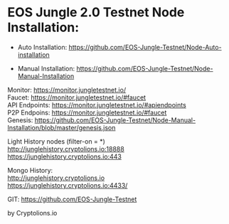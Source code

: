 # EOS Jungle 2.0 Testnet Node Installation:

- Auto Installation: https://github.com/EOS-Jungle-Testnet/Node-Auto-installation  

- Manual Installation: https://github.com/EOS-Jungle-Testnet/Node-Manual-Installation


Monitor: https://monitor.jungletestnet.io/   
Faucet:  https://monitor.jungletestnet.io/#faucet  
API Endpoints:  https://monitor.jungletestnet.io/#apiendpoints  
P2P Endpoins: https://monitor.jungletestnet.io/#faucet  
Genesis: https://github.com/EOS-Jungle-Testnet/Node-Manual-Installation/blob/master/genesis.json  



Light History nodes (filter-on = *)  
http://junglehistory.cryptolions.io:18888   
https://junglehistory.cryptolions.io:443  
  
Mongo History:  
http://junglehistory.cryptolions.io  
https://junglehistory.cryptolions.io:4433/	  


GIT: https://github.com/EOS-Jungle-Testnet


by Cryptolions.io
